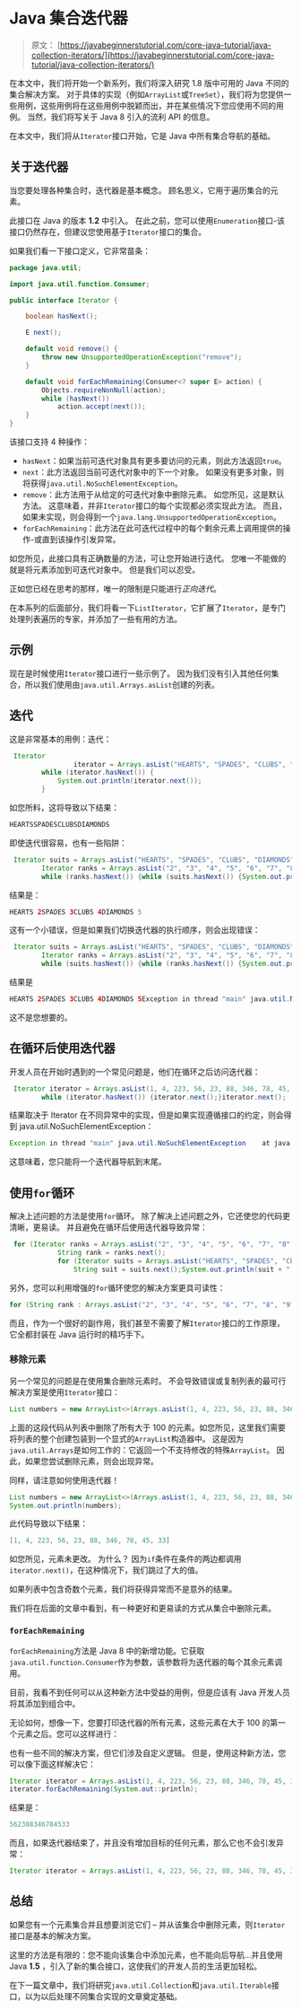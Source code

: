# Java 集合迭代器

> 原文： [https://javabeginnerstutorial.com/core-java-tutorial/java-collection-iterators/](https://javabeginnerstutorial.com/core-java-tutorial/java-collection-iterators/)

在本文中，我们将开始一个新系列，我们将深入研究 1.8 版中可用的 Java 不同的集合解决方案。 对于具体的实现（例如`ArrayList`或`TreeSet`），我们将为您提供一些用例，这些用例将在这些用例中脱颖而出，并在某些情况下您应使用不同的用例。 当然，我们将写关于 Java 8 引入的流利 API 的信息。

在本文中，我们将从`Iterator`接口开始，它是 Java 中所有集合导航的基础。

## 关于迭代器

当您要处理各种集合时，迭代器是基本概念。 顾名思义，它用于遍历集合的元素。

此接口在 Java 的版本 **1.2** 中引入。 在此之前，您可以使用`Enumeration`接口-该接口仍然存在，但建议您使用基于`Iterator`接口的集合。

如果我们看一下接口定义，它非常苗条：

```java
package java.util;

import java.util.function.Consumer;

public interface Iterator {

    boolean hasNext();

    E next();

    default void remove() {
        throw new UnsupportedOperationException("remove");
    }

    default void forEachRemaining(Consumer<? super E> action) {
        Objects.requireNonNull(action);
        while (hasNext())
            action.accept(next());
    }
} 
```

该接口支持 4 种操作：

*   `hasNext`：如果当前可迭代对象具有更多要访问的元素，则此方法返回`true`。
*   `next`：此方法返回当前可迭代对象中的下一个对象。 如果没有更多对象，则将获得`java.util.NoSuchElementException`。
*   `remove`：此方法用于从给定的可迭代对象中删除元素。 如您所见，这是默认方法。 这意味着，并非`Iterator`接口的每个实现都必须实现此方法。 而且，如果未实现，则会得到一个`java.lang.UnsupportedOperationException`。
*   `forEachRemaining`：此方法在此可迭代过程中的每个剩余元素上调用提供的操作-或直到该操作引发异常。

如您所见，此接口具有正确数量的方法，可让您开始进行迭代。 您唯一不能做的就是将元素添加到可迭代对象中。 但是我们可以忍受。

正如您已经在思考的那样，唯一的限制是只能进行*正向迭代*。

在本系列的后面部分，我们将看一下`ListIterator`，它扩展了`Iterator`，是专门处理列表遍历的专家，并添加了一些有用的方法。

## 示例

现在是时候使用`Iterator`接口进行一些示例了。 因为我们没有引入其他任何集合，所以我们使用由`java.util.Arrays.asList`创建的列表。

## 迭代

这是非常基本的用例：迭代：

```java
 Iterator
                iterator = Arrays.asList("HEARTS", "SPADES", "CLUBS", "DIAMONDS").iterator();
        while (iterator.hasNext()) {
            System.out.println(iterator.next());
        } 
```

如您所料，这将导致以下结果：

```java
HEARTSSPADESCLUBSDIAMONDS 
```

即使迭代很容易，也有一些陷阱：

```java
 Iterator suits = Arrays.asList("HEARTS", "SPADES", "CLUBS", "DIAMONDS").iterator();
        Iterator ranks = Arrays.asList("2", "3", "4", "5", "6", "7", "8", "9", "10", "J", "Q", "K", "A").iterator();
        while (ranks.hasNext()) {while (suits.hasNext()) {System.out.println(suits.next() + " " + ranks.next());}} 
```

结果是：

```java
HEARTS 2SPADES 3CLUBS 4DIAMONDS 5 
```

这有一个小错误，但是如果我们切换迭代器的执行顺序，则会出现错误：

```java
 Iterator suits = Arrays.asList("HEARTS", "SPADES", "CLUBS", "DIAMONDS").iterator();
        Iterator ranks = Arrays.asList("2", "3", "4", "5", "6", "7", "8", "9", "10", "J", "Q", "K", "A").iterator();
        while (suits.hasNext()) {while (ranks.hasNext()) {System.out.println(suits.next() + " " + ranks.next());}} 
```

结果是

```java
HEARTS 2SPADES 3CLUBS 4DIAMONDS 5Exception in thread "main" java.util.NoSuchElementException    at java.util.AbstractList$Itr.next(AbstractList.java:364)
```

这不是您想要的。

## 在循环后使用迭代器

开发人员在开始时遇到的一个常见问题是，他们在循环之后访问迭代器：

```java
 Iterator iterator = Arrays.asList(1, 4, 223, 56, 23, 88, 346, 78, 45, 33).iterator();
        while (iterator.hasNext()) {iterator.next();}iterator.next(); 
```

结果取决于 Iterator 在不同异常中的实现，但是如果实现遵循接口的约定，则会得到 java.util.NoSuchElementException：

```java
Exception in thread "main" java.util.NoSuchElementException    at java.util.AbstractList$Itr.next(AbstractList.java:364) 
```

这意味着，您只能将一个迭代器导航到末尾。

## 使用`for`循环

解决上述问题的方法是使用`for`循环。 除了解决上述问题之外，它还使您的代码更清晰，更易读。 并且避免在循环后使用迭代器导致异常：

```java
 for (Iterator ranks = Arrays.asList("2", "3", "4", "5", "6", "7", "8", "9", "10", "J", "Q", "K", "A").iterator(); ranks.hasNext(); ) {
            String rank = ranks.next();
            for (Iterator suits = Arrays.asList("HEARTS", "SPADES", "CLUBS", "DIAMONDS").iterator(); suits.hasNext(); ) {
                String suit = suits.next();System.out.println(suit + " " + rank);}} 
```

另外，您可以利用增强的`for`循环使您的解决方案更具可读性：

```java
for (String rank : Arrays.asList("2", "3", "4", "5", "6", "7", "8", "9", "10", "J", "Q", "K", "A")) {    for (String suit : Arrays.asList("HEARTS", "SPADES", "CLUBS", "DIAMONDS")) {        System.out.println(suit + " " + rank);    }} 
```

而且，作为一个很好的副作用，我们甚至不需要了解`Iterator`接口的工作原理，它全都封装在 Java 运行时的精巧手下。

### 移除元素

另一个常见的问题是在使用集合删除元素时。 不会导致错误或复制列表的最可行解决方案是使用`Iterator`接口：

```java
List numbers = new ArrayList<>(Arrays.asList(1, 4, 223, 56, 23, 88, 346, 78, 45, 33));Iterator iterator = numbers.iterator();while (iterator.hasNext()) {    if (iterator.next() > 100) {        iterator.remove();    }} 
```

上面的这段代码从列表中删除了所有大于 100 的元素。如您所见，这里我们需要将列表的整个创建包装到一个显式的`ArrayList`构造器中。 这是因为`java.util.Arrays`是如何工作的：它返回一个不支持修改的特殊`ArrayList`。 因此，如果您尝试删除元素，则会出现异常。

同样，请注意如何使用迭代器！

```java
List numbers = new ArrayList<>(Arrays.asList(1, 4, 223, 56, 23, 88, 346, 78, 45, 33));Iterator iterator = numbers.iterator();while (iterator.hasNext()) {    if (iterator.next() < 0 || iterator.next() > 100) {        iterator.remove();    }}
System.out.println(numbers); 
```

此代码导致以下结果：

```java
[1, 4, 223, 56, 23, 88, 346, 78, 45, 33] 
```

如您所见，元素未更改。 为什么？ 因为`if`条件在条件的两边都调用`iterator.next()`，在这种情况下，我们跳过了大的值。

如果列表中包含奇数个元素，我们将获得异常而不是意外的结果。

我们将在后面的文章中看到，有一种更好和更易读的方式从集合中删除元素。

### `forEachRemaining`

`forEachRemaining`方法是 Java 8 中的新增功能。它获取`java.util.function.Consumer`作为参数，该参数将为迭代器的每个其余元素调用。

目前，我看不到任何可以从这种新方法中受益的用例，但是应该有 Java 开发人员将其添加到组合中。

无论如何，想像一下，您要打印迭代器的所有元素，这些元素在大于 100 的第一个元素之后。您可以这样进行：

也有一些不同的解决方案，但它们涉及自定义逻辑。 但是，使用这种新方法，您可以像下面这样解决它：

```java
Iterator iterator = Arrays.asList(1, 4, 223, 56, 23, 88, 346, 78, 45, 33).iterator();while (iterator.hasNext()) {    if (iterator.next() > 100) {        break;    }}
iterator.forEachRemaining(System.out::println); 
```

结果是：

```java
562388346784533
```

而且，如果迭代器结束了，并且没有增加目标的任何元素，那么它也不会引发异常：

```java
Iterator iterator = Arrays.asList(1, 4, 223, 56, 23, 88, 346, 78, 45, 33).iterator();while (iterator.hasNext()) {    if (iterator.next() > 500) {        break;    }}iterator.forEachRemaining(System.out::println); 
```

## 总结

如果您有一个元素集合并且想要浏览它们 – 并从该集合中删除元素，则`Iterator`接口是基本的解决方案。

这里的方法是有限的：您不能向该集合中添加元素，也不能向后导航...并且使用 Java **1.5** ，引入了新的集合接口，这使我们的开发人员的生活更加轻松。

在下一篇文章中，我们将研究`java.util.Collection`和`java.util.Iterable`接口，以为以后处理不同集合实现的文章奠定基础。